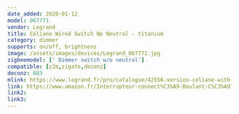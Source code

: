 ```yaml
---
date_added: 2020-01-12
model: 067771
vendor: Legrand
title: Céliane Wired Switch No Neutral - titanium
category: dimmer
supports: on/off, brightness
image: /assets/images/devices/Legrand_067771.jpg
zigbeemodel: [' Dimmer switch w/o neutral']
compatible: [z2m,zigate,deconz]
deconz: 883
mlink: https://www.legrand.fr/pro/catalogue/42556-version-celiane-with-netatmo/interrupteur-filaire-connecte-avec-option-variateur-celiane-with-netatmo-sans-neutre-5w-a-300w-compensateur-titane
link: https://www.amazon.fr/Interrupteur-connect%C3%A9-Roulant-C%C3%A9liane-Netatmo/dp/B07G3J7V8D
link2: 
link3: 
---
```

